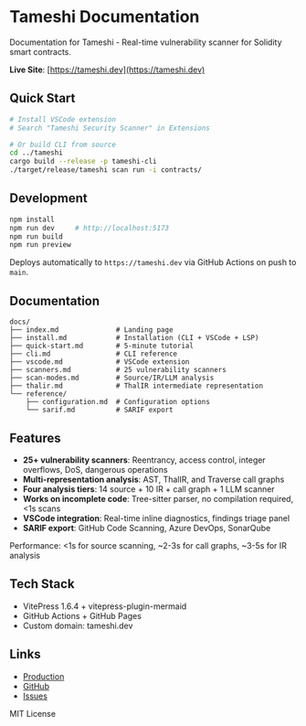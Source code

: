 # Tameshi Documentation

Documentation for Tameshi - Real-time vulnerability scanner for Solidity smart contracts.

**Live Site**: [https://tameshi.dev](https://tameshi.dev)

## Quick Start

```bash
# Install VSCode extension
# Search "Tameshi Security Scanner" in Extensions

# Or build CLI from source
cd ../tameshi
cargo build --release -p tameshi-cli
./target/release/tameshi scan run -i contracts/
```

## Development

```bash
npm install
npm run dev     # http://localhost:5173
npm run build
npm run preview
```

Deploys automatically to `https://tameshi.dev` via GitHub Actions on push to `main`.

## Documentation

```
docs/
├── index.md              # Landing page
├── install.md            # Installation (CLI + VSCode + LSP)
├── quick-start.md        # 5-minute tutorial
├── cli.md                # CLI reference
├── vscode.md             # VSCode extension
├── scanners.md           # 25 vulnerability scanners
├── scan-modes.md         # Source/IR/LLM analysis
├── thalir.md             # ThalIR intermediate representation
└── reference/
    ├── configuration.md  # Configuration options
    └── sarif.md          # SARIF export
```

## Features

- **25+ vulnerability scanners**: Reentrancy, access control, integer overflows, DoS, dangerous operations
- **Multi-representation analysis**: AST, ThalIR, and Traverse call graphs
- **Four analysis tiers**: 14 source + 10 IR + call graph + 1 LLM scanner
- **Works on incomplete code**: Tree-sitter parser, no compilation required, <1s scans
- **VSCode integration**: Real-time inline diagnostics, findings triage panel
- **SARIF export**: GitHub Code Scanning, Azure DevOps, SonarQube

Performance: <1s for source scanning, ~2-3s for call graphs, ~3-5s for IR analysis

## Tech Stack

- VitePress 1.6.4 + vitepress-plugin-mermaid
- GitHub Actions + GitHub Pages
- Custom domain: tameshi.dev

## Links

- [Production](https://tameshi.dev)
- [GitHub](https://github.com/tameshi-dev/tameshi)
- [Issues](https://github.com/tameshi-dev/tameshi/issues)

MIT License
